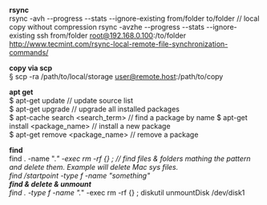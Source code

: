 __rsync__  
rsync -avh --progress --stats --ignore-existing from/folder to/folder   // local copy without compression
rsync -avzhe --progress --stats --ignore-existing ssh from/folder root@192.168.0.100:/to/folder
http://www.tecmint.com/rsync-local-remote-file-synchronization-commands/

__copy via scp__  
§ scp -ra /path/to/local/storage user@remote.host:/path/to/copy

__apt get__  
$ apt-get update // update source list  
$ apt-get upgrade // upgrade all installed packages  
$ apt-cache search <search_term> // find a package by name
$ apt-get install <package_name> // install a new package  
$ apt-get remove <package_name> // remove a package  


__find__  
find . -name ".*" -exec rm -rf {\} \; // find files & folders mathing the pattern and delete them. Example will delete Mac sys files.  
find /startpoint -type f -name "*something*"  
__find & delete & unmount__  
find . -type f -name ".*" -exec rm -rf {\} \;
diskutil unmountDisk /dev/disk1
